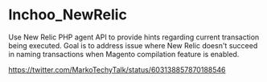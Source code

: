# Inchoo_NewRelic

Use New Relic PHP agent API to provide hints regarding current transaction being executed. Goal is to address issue where New Relic doesn't succeed in naming transactions when Magento compilation feature is enabled.

https://twitter.com/MarkoTechyTalk/status/603138857870188546
